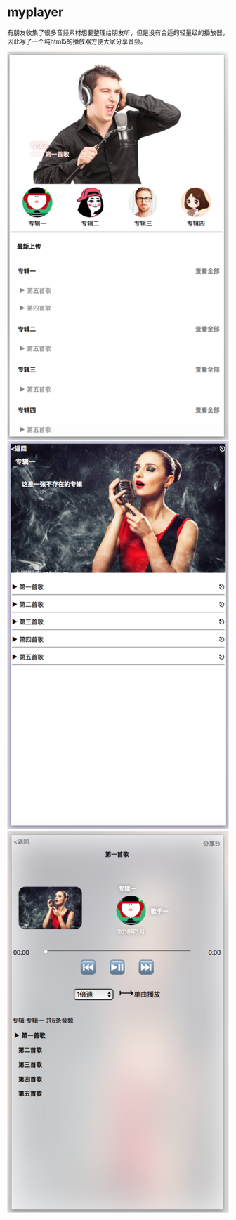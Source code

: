 # myplayer 

有朋友收集了很多音频素材想要整理给朋友听，但是没有合适的轻量级的播放器，因此写了一个纯html5的播放器方便大家分享音频。

![首页封面](https://github.com/stonelf/myplayer/blob/master/screenshots/p1.png?raw=true)
![专辑封面](https://github.com/stonelf/myplayer/blob/master/screenshots/p2.png?raw=true)
![播放界面](https://github.com/stonelf/myplayer/blob/master/screenshots/p3.png?raw=true)
